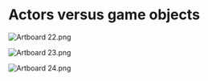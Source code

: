 # Actors versus game objects

<p><img src="https://vertexschool.instructure.com/courses/440/files/26182/preview?verifier=ZX00ggmC6wzSWFOBRFQDKHSS7zJfXdMg6VqKUgYU" alt="Artboard 22.png" data-api-endpoint="https://vertexschool.instructure.com/api/v1/courses/440/files/26182" data-api-returntype="File"></p>
<p><img src="https://vertexschool.instructure.com/courses/440/files/26183/preview?verifier=hDY7YeX10zy7YN8ZTqicNkSNbiFQzF6IMS9FddB3" alt="Artboard 23.png" data-api-endpoint="https://vertexschool.instructure.com/api/v1/courses/440/files/26183" data-api-returntype="File"></p>
<p><img src="https://vertexschool.instructure.com/courses/440/files/26184/preview?verifier=CarUGJgbHyD0rnsAZ03OQpsDDmp0NIJfWZJaSAjS" alt="Artboard 24.png" data-api-endpoint="https://vertexschool.instructure.com/api/v1/courses/440/files/26184" data-api-returntype="File"></p>
<p>&nbsp;</p>